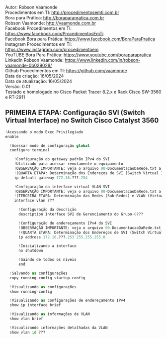 Autor: Robson Vaamonde<br>
Procedimentos em TI: http://procedimentosemti.com.br<br>
Bora para Prática: http://boraparapratica.com.br<br>
Robson Vaamonde: http://vaamonde.com.br<br>
Facebook Procedimentos em TI: https://www.facebook.com/ProcedimentosEmTi<br>
Facebook Bora para Prática: https://www.facebook.com/BoraParaPratica<br>
Instagram Procedimentos em TI: https://www.instagram.com/procedimentoem<br>
YouTUBE Bora Para Prática: https://www.youtube.com/boraparapratica<br>
LinkedIn Robson Vaamonde: https://www.linkedin.com/in/robson-vaamonde-0b029028/<br>
Github Procedimentos em TI: https://github.com/vaamonde<br>
Data de criação: 16/05/2024<br>
Data de atualização: 16/05/2024<br>
Versão: 0.01<br>
Testado e homologado no Cisco Packet Tracer 8.2.x e Rack Cisco SW-3560 e RT-2911

## PRIMEIRA ETAPA: Configuração SVI (Switch Virtual Interface) no Switch Cisco Catalyst 3560 

```python
!Acessando o modo Exec Privilegiado
enable

  !Acessar modo de configuração global
  configure terminal

    !Configuração do gateway padrão IPv4 do SVI
    !Utilizado para acessar remotamente o equipamento
    !OBSERVAÇÃO IMPORTANTE: veja o arquivo 00-DocumentacaoDaRede.txt a partir da linha: 129 
    !(QUARTA ETAPA: Determinação dos Endereços de SVI (Switch Virtual Interface) e Gateway de cada Grupo)
    ip default-gateway 172.16.???.254

    !Configuração da interface virtual VLAN SVI
    !OBSERVAÇÃO IMPORTANTE: veja o arquivo 00-DocumentacaoDaRede.txt a partir da linha: 77
    !(TERCEIRA ETAPA: Determinação das Redes (Sub-Redes) e VLAN (Virtual-LAN) de Cada Grupo)
    interface vlan ???

      !Configuração da descrição
      description Interface SVI de Gerenciamento do Grupo-0???

      !Configuração do endereçamento IPv4 do SVI
      !OBSERVAÇÃO IMPORTANTE: veja o arquivo 00-DocumentacaoDaRede.txt a partir da linha: 129
      !(QUARTA ETAPA: Determinação dos Endereços de SVI (Switch Virtual Interface) e Gateway de cada Grupo)
      ip address 172.16.???.253 255.255.255.0

      !Inicializando a interface
      no shutdown

      !Saindo de todos os níveis
      end

  !Salvando as configurações
  copy running-config startup-config

  !Visualizando as configurações
  show running-config

  !Visualizando as configurações de endereçamento IPv4
  show ip interface brief

  !Visualizando as informações de VLAN
  show vlan brief

  !Visualizando informações detalhadas da VLAN
  show vlan id ???
```